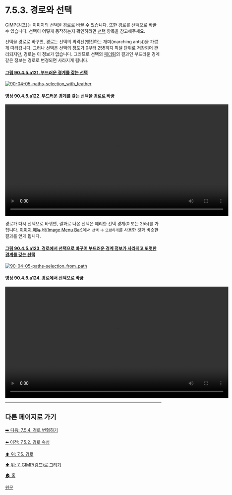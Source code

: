 # 7.5.3. 경로와 선택
GIMP(김프)는 이미지의 선택을 경로로 바꿀 수 있습니다. 또한 경로를 선택으로 바꿀 수 있습니다. 선택이 어떻게 동작하는지 확인하려면 [선택](./07-01-the-selection.md) 항목을 참고해주세요.

선택을 경로로 바꾸면, 경로는 선택의 외곽선(행진하는 개미(marching ants))을 가깝게 따라갑니다. 그러나 선택은 선택의 정도가 0부터 255까지 픽셀 단위로 저장되어 관리되지만, 경로는 이 정보가 없습니다. 그러므로 선택의 [페더링](./07-01-the-selectionx-01-feathering.md)의 결과인 부드러운 경계같은 정보는 경로로 변경되면 사라지게 됩니다.

#### [그림 90.4.5.a121. 부드러운 경계를 갖는 선택](https://wonder13662.github.io/gimp/2.10.36_ko/90-04-05-paths.html#%EA%B7%B8%EB%A6%BC-9045a121-%EB%B6%80%EB%93%9C%EB%9F%AC%EC%9A%B4-%EA%B2%BD%EA%B3%84%EB%A5%BC-%EA%B0%96%EB%8A%94-%EC%84%A0%ED%83%9D)
[![90-04-05-paths-selection_with_feather](https://github.com/wonder13662/gimp/assets/15767104/53619a1a-7d3d-461f-b079-ebfc874480b4)](https://wonder13662.github.io/gimp/2.10.36_ko/90-04-05-paths.html#%EA%B7%B8%EB%A6%BC-9045a121-%EB%B6%80%EB%93%9C%EB%9F%AC%EC%9A%B4-%EA%B2%BD%EA%B3%84%EB%A5%BC-%EA%B0%96%EB%8A%94-%EC%84%A0%ED%83%9D)

#### [영상 90.4.5.a122. 부드러운 경계를 갖는 선택을 경로로 바꿈](https://wonder13662.github.io/gimp/2.10.36_ko/90-04-05-paths.html#%EC%98%81%EC%83%81-9045a122-%EB%B6%80%EB%93%9C%EB%9F%AC%EC%9A%B4-%EA%B2%BD%EA%B3%84%EB%A5%BC-%EA%B0%96%EB%8A%94-%EC%84%A0%ED%83%9D%EC%9D%84-%EA%B2%BD%EB%A1%9C%EB%A1%9C-%EB%B0%94%EA%BF%88)
<video controls="controls" width="720" src="https://github.com/wonder13662/gimp/assets/15767104/5c8e5d62-e929-426e-b1b9-0a6f83bdc2c4"></video>

경로가 다시 선택으로 바뀌면, 결과로 나온 선택은 예리한 선택 경계(0 또는 255)를 가집니다. [이미지 메뉴 바(Image Menu Bar)](./03-02-02-02-image-menu.md)에서 `선택` → `또렷하게`를 사용한 것과 비슷한 결과를 얻게 됩니다.

#### [그림 90.4.5.a123. 경로에서 선택으로 바꾸어 부드러운 경계 정보가 사라지고 또렷한 경계를 갖는 선택](https://wonder13662.github.io/gimp/2.10.36_ko/90-04-05-paths.html#%EA%B7%B8%EB%A6%BC-9045a123-%EA%B2%BD%EB%A1%9C%EC%97%90%EC%84%9C-%EC%84%A0%ED%83%9D%EC%9C%BC%EB%A1%9C-%EB%B0%94%EA%BE%B8%EC%96%B4-%EB%B6%80%EB%93%9C%EB%9F%AC%EC%9A%B4-%EA%B2%BD%EA%B3%84-%EC%A0%95%EB%B3%B4%EA%B0%80-%EC%82%AC%EB%9D%BC%EC%A7%80%EA%B3%A0-%EB%98%90%EB%A0%B7%ED%95%9C-%EA%B2%BD%EA%B3%84%EB%A5%BC-%EA%B0%96%EB%8A%94-%EC%84%A0%ED%83%9D)
[![90-04-05-paths-selection_from_path](https://github.com/wonder13662/gimp/assets/15767104/c5f8f5cf-ebea-4913-9f8c-8dc8b45145bc)](https://wonder13662.github.io/gimp/2.10.36_ko/90-04-05-paths.html#%EA%B7%B8%EB%A6%BC-9045a123-%EA%B2%BD%EB%A1%9C%EC%97%90%EC%84%9C-%EC%84%A0%ED%83%9D%EC%9C%BC%EB%A1%9C-%EB%B0%94%EA%BE%B8%EC%96%B4-%EB%B6%80%EB%93%9C%EB%9F%AC%EC%9A%B4-%EA%B2%BD%EA%B3%84-%EC%A0%95%EB%B3%B4%EA%B0%80-%EC%82%AC%EB%9D%BC%EC%A7%80%EA%B3%A0-%EB%98%90%EB%A0%B7%ED%95%9C-%EA%B2%BD%EA%B3%84%EB%A5%BC-%EA%B0%96%EB%8A%94-%EC%84%A0%ED%83%9D)

#### [영상 90.4.5.a124. 경로에서 선택으로 바꿈](https://wonder13662.github.io/gimp/2.10.36_ko/90-04-05-paths.html#%EC%98%81%EC%83%81-9045a124-%EA%B2%BD%EB%A1%9C%EC%97%90%EC%84%9C-%EC%84%A0%ED%83%9D%EC%9C%BC%EB%A1%9C-%EB%B0%94%EA%BF%88)
<video controls="controls" width="720" src="https://github.com/wonder13662/gimp/assets/15767104/ad3948e7-653e-4ffd-a23e-828080206444"></video>

***

## 다른 페이지로 가기
[➡️ 다음: 7.5.4. 경로 변형하기](./07-05-04-transforming-paths.md)

[⬅️ 이전: 7.5.2. 경로 속성](./07-05-02-path-properties.md)

[⬆️ 위: 7.5. 경로](./07-05-00-paths.md)

[⬆️ 위: 7. GIMP(김프)로 그리기](./07-00-painting-with-gimp.md)

[🏠 홈](./00-home.md)

[원문](https://docs.gimp.org/2.10/ko/gimp-using-paths-and-selections.html)
